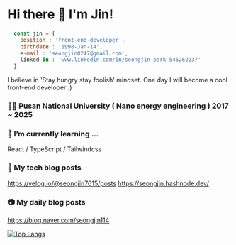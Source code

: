 # Hi there 👋 I'm Jin! 

``` javascript
  const jin = {
    position : 'front-end-developer',
    birthdate : '1998-Jan-14',
    e-mail : 'seongjin8247@gmail.com',
    linked-in : 'www.linkedin.com/in/seongjin-park-545262237'
  }
```
I believe in 'Stay hungry stay foolish' mindset. 
One day I will become a cool front-end developer :)

### 🧑‍🎓 Pusan National University ( Nano energy engineering ) 2017 ~ 2025


### 🌱 I’m currently learning ... 
React / TypeScript / Tailwindcss


### 🍎 My tech blog posts

https://velog.io/@seongjin7615/posts
https://seongjin.hashnode.dev/

### 📷 My daily blog posts

https://blog.naver.com/seongjin114


[![Top Langs](https://github-readme-stats.vercel.app/api/top-langs/?username=jin1401)](https://github.com/anuraghazra/github-readme-stats)

